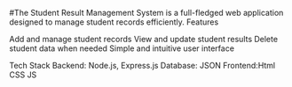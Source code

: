 #The Student Result Management System is a full-fledged web application designed to manage student records efficiently. 
Features

Add and manage student records
View and update student results
Delete student data when needed
Simple and intuitive user interface

Tech Stack
Backend: Node.js, Express.js
Database: JSON
Frontend:Html CSS JS
